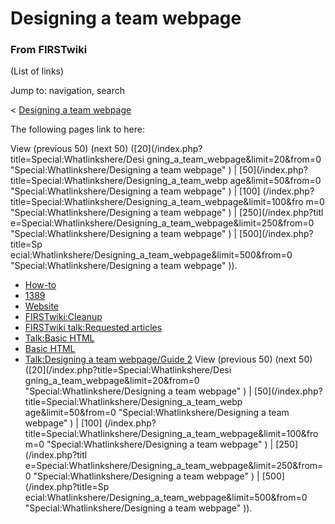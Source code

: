 # Designing a team webpage

### From FIRSTwiki

(List of links)

Jump to: navigation, search

&lt; [Designing a team
webpage](/index.php?title=Designing_a_team_webpage&redirect=no "Designing a
team webpage" )  

The following pages link to here:

View (previous 50) (next 50) ([20](/index.php?title=Special:Whatlinkshere/Desi
gning_a_team_webpage&limit=20&from=0 "Special:Whatlinkshere/Designing a team
webpage" ) | [50](/index.php?title=Special:Whatlinkshere/Designing_a_team_webp
age&limit=50&from=0 "Special:Whatlinkshere/Designing a team webpage" ) | [100]
(/index.php?title=Special:Whatlinkshere/Designing_a_team_webpage&limit=100&fro
m=0 "Special:Whatlinkshere/Designing a team webpage" ) | [250](/index.php?titl
e=Special:Whatlinkshere/Designing_a_team_webpage&limit=250&from=0
"Special:Whatlinkshere/Designing a team webpage" ) | [500](/index.php?title=Sp
ecial:Whatlinkshere/Designing_a_team_webpage&limit=500&from=0
"Special:Whatlinkshere/Designing a team webpage" )).

  * [How-to](/index.php/How-to "How-to" )
  * [1389](/index.php/1389 "1389" )
  * [Website](/index.php/Website "Website" )
  * [FIRSTwiki:Cleanup](/index.php/FIRSTwiki:Cleanup "FIRSTwiki:Cleanup" )
  * [FIRSTwiki talk:Requested articles](/index.php/FIRSTwiki_talk:Requested_articles "FIRSTwiki talk:Requested articles" )
  * [Talk:Basic HTML](/index.php/Talk:Basic_HTML "Talk:Basic HTML" )
  * [Basic HTML](/index.php/Basic_HTML "Basic HTML" )
  * [Talk:Designing a team webpage/Guide 2](/index.php/Talk:Designing_a_team_webpage/Guide_2 "Talk:Designing a team webpage/Guide 2" )
View (previous 50) (next 50) ([20](/index.php?title=Special:Whatlinkshere/Desi
gning_a_team_webpage&limit=20&from=0 "Special:Whatlinkshere/Designing a team
webpage" ) | [50](/index.php?title=Special:Whatlinkshere/Designing_a_team_webp
age&limit=50&from=0 "Special:Whatlinkshere/Designing a team webpage" ) | [100]
(/index.php?title=Special:Whatlinkshere/Designing_a_team_webpage&limit=100&fro
m=0 "Special:Whatlinkshere/Designing a team webpage" ) | [250](/index.php?titl
e=Special:Whatlinkshere/Designing_a_team_webpage&limit=250&from=0
"Special:Whatlinkshere/Designing a team webpage" ) | [500](/index.php?title=Sp
ecial:Whatlinkshere/Designing_a_team_webpage&limit=500&from=0
"Special:Whatlinkshere/Designing a team webpage" )).

